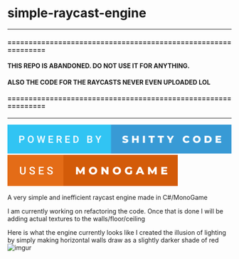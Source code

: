 # simple-raycast-engine


---
#### ==============================================================
#### THIS REPO IS ABANDONED. DO NOT USE IT FOR ANYTHING.
#### ALSO THE CODE FOR THE RAYCASTS NEVER EVEN UPLOADED LOL
#### ==============================================================
---





[![forthebadge](badges/powered-by-shitty-code.svg)](https://forthebadge.com)
[![forthebadge](badges/uses-monogame.svg)](https://forthebadge.com)

A very simple and inefficient raycast engine made in C#/MonoGame

I am currently working on refactoring the code. Once that is done I will be adding actual textures to the walls/floor/ceiling


Here is what the engine currently looks like
I created the illusion of lighting by simply making horizontal walls draw as a slightly darker shade of red
![imgur](https://i.imgur.com/9eYWVWy.gif)
